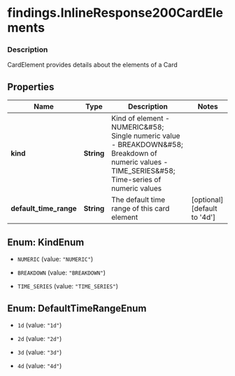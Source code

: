 # findings.InlineResponse200CardElements

### Description

CardElement provides details about the elements of a Card

## Properties
Name | Type | Description | Notes
------------ | ------------- | ------------- | -------------
**kind** | **String** | Kind of element - NUMERIC&amp;#58; Single numeric value - BREAKDOWN&amp;#58; Breakdown of numeric values - TIME_SERIES&amp;#58; Time-series of numeric values | 
**default_time_range** | **String** | The default time range of this card element | [optional] [default to &#39;4d&#39;]


<a name="KindEnum"></a>
## Enum: KindEnum


* `NUMERIC` (value: `"NUMERIC"`)

* `BREAKDOWN` (value: `"BREAKDOWN"`)

* `TIME_SERIES` (value: `"TIME_SERIES"`)




<a name="DefaultTimeRangeEnum"></a>
## Enum: DefaultTimeRangeEnum


* `1d` (value: `"1d"`)

* `2d` (value: `"2d"`)

* `3d` (value: `"3d"`)

* `4d` (value: `"4d"`)



